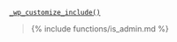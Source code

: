 <p><code><a href="https://developer.wordpress.org/reference/functions/_wp_customize_include/">_wp_customize_include()</a></code></p>

<blockquote>

{% include functions/is_admin.md %}

</blockquote>
